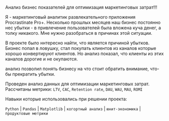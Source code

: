 Анализ бизнес показателей для оптимизация маркетинговых затрат!!!

Я - маркетинговый аналитик развлекательного приложения Procrastinate Pro+. Несколько прошлых месяцев наш бизнес постоянно нес убытки - в привлечение пользователей была вложена куча денег, а толку никакого. Мне нужно разобраться в причинах этой ситуации.

В проекте было ннтересно найти, что является причиной убытков. Бизнес попал в ловушку, стал покупать клиентов из каналов которые хорошо конвертируют клиентов. Но анализ показал, что клиенты из этих каналов дорогие и не окупаются.

анализ позволил понять бизнесу на что стоит обратить внимание, что-бы прекратить убытки.

Проведен анализ данных для оптимизации маркетинговых затрат.
Рассчитаны метрики: `LTV`, `CAC`, `Retention rate`, `DAU`, `WAU`, `MAU`, `ROMI`

Навыки которые использовались при решении проекта:

`Python` | `Pandas` | `Matplotlib` | `когортный анализ` | `юнит-экономика` | `продуктовые метрики`
